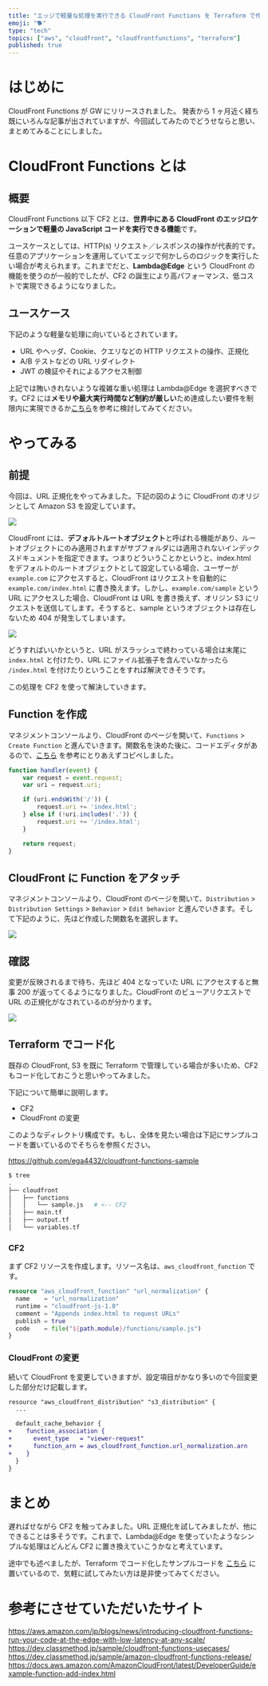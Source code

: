 ```yaml
---
title: "エッジで軽量な処理を実行できる CloudFront Functions を Terraform で作ってみた"
emoji: "🐕"
type: "tech"
topics: ["aws", "cloudfront", "cloudfrontfunctions", "terraform"]
published: true
---
```

# はじめに

CloudFront Functions が GW にリリースされました。
発表から 1 ヶ月近く経ち既にいろんな記事が出されていますが、今回試してみたのでどうせならと思い、まとめてみることにしました。

# CloudFront Functions とは

## 概要

CloudFront Functions 以下 CF2 とは、**世界中にある CloudFront のエッジロケーションで軽量の JavaScript コードを実行できる機能**です。

ユースケースとしては、HTTP(s) リクエスト／レスポンスの操作が代表的です。任意のアプリケーションを運用していてエッジで何かしらのロジックを実行したい場合が考えられます。これまでだと、**Lambda@Edge** という CloudFront の機能を使うのが一般的でしたが、CF2 の誕生により高パフォーマンス、低コストで実現できるようになりました。

## ユースケース

下記のような軽量な処理に向いているとされています。

- URL やヘッダ、Cookie、クエリなどの HTTP リクエストの操作、正規化
- A/B テストなどの URL リダイレクト
- JWT の検証やそれによるアクセス制御

上記では賄いきれないような複雑な重い処理は Lambda@Edge を選択すべきです。CF2 には**メモリや最大実行時間など制約が厳しい**ため達成したい要件を制限内に実現できるか[こちら](https://aws.amazon.com/jp/blogs/news/introducing-cloudfront-functions-run-your-code-at-the-edge-with-low-latency-at-any-scale/)を参考に検討してみてください。

# やってみる

## 前提

今回は、URL 正規化をやってみました。下記の図のように CloudFront のオリジンとして Amazon S3 を設定しています。

![](https://storage.googleapis.com/zenn-user-upload/eyvj7rkv751qkrm3pf8ys4latmrw)

CloudFront には、**デフォルトルートオブジェクト**と呼ばれる機能があり、ルートオブジェクトにのみ適用されますがサブフォルダには適用されないインデックスドキュメントを指定できます。つまりどういうことかというと、index.html をデフォルトのルートオブジェクトとして設定している場合、ユーザーが `example.com` にアクセスすると、CloudFront はリクエストを自動的に `example.com/index.html` に書き換えます。しかし、`example.com/sample` という URL にアクセスした場合、CloudFront は URL を書き換えず、オリジン S3 にリクエストを送信してします。そうすると、sample というオブジェクトは存在しないため 404 が発生してしまいます。

![](https://storage.googleapis.com/zenn-user-upload/cu144nbv1jrtmi19b52zgktaa0qf)

どうすればいいかというと、URL がスラッシュで終わっている場合は末尾に `index.html` と付けたり、URL にファイル拡張子を含んでいなかったら `/index.html` を付けたりということをすれば解決できそうです。

この処理を CF2 を使って解決していきます。

## Function を作成

マネジメントコンソールより、CloudFront のページを開いて、`Functions` > `Create Function` と進んでいきます。関数名を決めた後に、コードエディタがあるので、[こちら](https://docs.aws.amazon.com/AmazonCloudFront/latest/DeveloperGuide/example-function-add-index.html ) を参考にとりあえずコピペしました。

```js:sample.js
function handler(event) {
    var request = event.request;
    var uri = request.uri;

    if (uri.endsWith('/')) {
        request.uri += 'index.html';
    } else if (!uri.includes('.')) {
        request.uri += '/index.html';
    }

    return request;
}
```

## CloudFront に Function をアタッチ

マネジメントコンソールより、CloudFront のページを開いて、`Distribution` > `Distribution Settings` > `Behavior` > `Edit behavior` と進んでいきます。そして下記のように、先ほど作成した関数名を選択します。

![](https://storage.googleapis.com/zenn-user-upload/4hsr6fjfcj964x1uwyre46e4zd3w)


## 確認

変更が反映されるまで待ち、先ほど 404 となっていた URL にアクセスすると無事 200 が返ってくるようになりました。CloudFront のビューアリクエストで URL の正規化がなされているのが分かります。

![](https://storage.googleapis.com/zenn-user-upload/ane19eupfaxpz813cgdfrmcmacvi)

## Terraform でコード化

既存の CloudFront, S3 を既に Terraform で管理している場合が多いため、CF2 もコード化しておこうと思いやってみました。

下記について簡単に説明します。

- CF2
- CloudFront の変更

このようなディレクトリ構成です。もし、全体を見たい場合は下記にサンプルコードを置いているのでそちらを参照ください。

https://github.com/ega4432/cloudfront-functions-sample

```sh
$ tree
.
├── cloudfront
│   ├── functions
│   │   └── sample.js   # <-- CF2
│   ├── main.tf
│   ├── output.tf
│   └── variables.tf
```

### CF2

まず  CF2 リソースを作成します。リソース名は、`aws_cloudfront_function` です。

```tf:cloudfront/main.tf
resource "aws_cloudfront_function" "url_normalization" {
  name    = "url_normalization"
  runtime = "cloudfront-js-1.0"
  comment = "Appends index.html to request URLs"
  publish = true
  code    = file("${path.module}/functions/sample.js")
}
```

### CloudFront の変更

続いて CloudFront を変更していきますが、設定項目がかなり多いので今回変更した部分だけ記載します。

```diff tf:cloudfront/main.tf
resource "aws_cloudfront_distribution" "s3_distribution" {
  ...

  default_cache_behavior {
+    function_association {
+      event_type   = "viewer-request"
+      function_arn = aws_cloudfront_function.url_normalization.arn
+    }
  }
}

```

# まとめ

遅ればせながら CF2 を触ってみました。URL 正規化を試してみましたが、他にできることは多そうです。これまで、Lambda@Edge を使っていたようなシンプルな処理はどんどん CF2 に置き換えていこうかなと考えています。

途中でも述べましたが、Terraform でコード化したサンプルコードを [こちら](https://github.com/ega4432/cloudfront-functions-sample) に置いているので、気軽に試してみたい方は是非使ってみてください。

# 参考にさせていただいたサイト

https://aws.amazon.com/jp/blogs/news/introducing-cloudfront-functions-run-your-code-at-the-edge-with-low-latency-at-any-scale/
https://dev.classmethod.jp/sample/cloudfront-functions-usecases/
https://dev.classmethod.jp/sample/amazon-cloudfront-functions-release/
https://docs.aws.amazon.com/AmazonCloudFront/latest/DeveloperGuide/example-function-add-index.html

